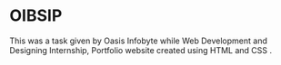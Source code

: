 # OIBSIP
This was a task given by Oasis Infobyte while Web Development and Designing Internship, Portfolio website created using HTML and  CSS .
